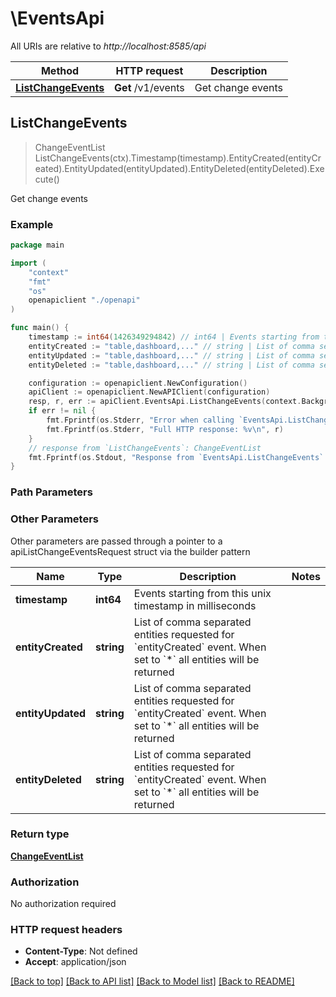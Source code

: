 # \EventsApi

All URIs are relative to *http://localhost:8585/api*

Method | HTTP request | Description
------------- | ------------- | -------------
[**ListChangeEvents**](EventsApi.md#ListChangeEvents) | **Get** /v1/events | Get change events



## ListChangeEvents

> ChangeEventList ListChangeEvents(ctx).Timestamp(timestamp).EntityCreated(entityCreated).EntityUpdated(entityUpdated).EntityDeleted(entityDeleted).Execute()

Get change events



### Example

```go
package main

import (
    "context"
    "fmt"
    "os"
    openapiclient "./openapi"
)

func main() {
    timestamp := int64(1426349294842) // int64 | Events starting from this unix timestamp in milliseconds
    entityCreated := "table,dashboard,..." // string | List of comma separated entities requested for `entityCreated` event. When set to `*` all entities will be returned (optional)
    entityUpdated := "table,dashboard,..." // string | List of comma separated entities requested for `entityCreated` event. When set to `*` all entities will be returned (optional)
    entityDeleted := "table,dashboard,..." // string | List of comma separated entities requested for `entityCreated` event. When set to `*` all entities will be returned (optional)

    configuration := openapiclient.NewConfiguration()
    apiClient := openapiclient.NewAPIClient(configuration)
    resp, r, err := apiClient.EventsApi.ListChangeEvents(context.Background()).Timestamp(timestamp).EntityCreated(entityCreated).EntityUpdated(entityUpdated).EntityDeleted(entityDeleted).Execute()
    if err != nil {
        fmt.Fprintf(os.Stderr, "Error when calling `EventsApi.ListChangeEvents``: %v\n", err)
        fmt.Fprintf(os.Stderr, "Full HTTP response: %v\n", r)
    }
    // response from `ListChangeEvents`: ChangeEventList
    fmt.Fprintf(os.Stdout, "Response from `EventsApi.ListChangeEvents`: %v\n", resp)
}
```

### Path Parameters



### Other Parameters

Other parameters are passed through a pointer to a apiListChangeEventsRequest struct via the builder pattern


Name | Type | Description  | Notes
------------- | ------------- | ------------- | -------------
 **timestamp** | **int64** | Events starting from this unix timestamp in milliseconds | 
 **entityCreated** | **string** | List of comma separated entities requested for &#x60;entityCreated&#x60; event. When set to &#x60;*&#x60; all entities will be returned | 
 **entityUpdated** | **string** | List of comma separated entities requested for &#x60;entityCreated&#x60; event. When set to &#x60;*&#x60; all entities will be returned | 
 **entityDeleted** | **string** | List of comma separated entities requested for &#x60;entityCreated&#x60; event. When set to &#x60;*&#x60; all entities will be returned | 

### Return type

[**ChangeEventList**](ChangeEventList.md)

### Authorization

No authorization required

### HTTP request headers

- **Content-Type**: Not defined
- **Accept**: application/json

[[Back to top]](#) [[Back to API list]](../README.md#documentation-for-api-endpoints)
[[Back to Model list]](../README.md#documentation-for-models)
[[Back to README]](../README.md)

